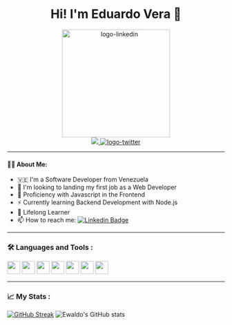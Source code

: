 <h1 align="center"> Hi! I'm Eduardo Vera 🤟</h1>

<div id="header" align="center" width='500px'>
  <img src="https://media3.giphy.com/media/iIqmM5tTjmpOB9mpbn/giphy.gif?cid=790b761151f31f899444ac109570010daf1b8681fe18d8c1&rid=giphy.gif&ct=g" alt="logo-linkedin" width="250"/>  
</div>

<div id="badges" align="center" padding-top="10">
  <a href="https://www.linkedin.com/in/eduardo-vera-612626191/" target="_blank">
    <img src="https://img.shields.io/badge/-LinkedIn-%230072b1?logo=linkedin&logoColor=white&style=for-the-badge"/>
  </a>
  <a href="https://twitter.com/ewa1do">
    <img src="https://img.shields.io/badge/-twitter-1DA1F2?logo=twitter&logoColor=white&style=for-the-badge" alt="logo-twitter"/>
  </a>
</div>

<!-- --- -->

<!-- <div align="center">
   <img src="https://media.giphy.com/media/dWesBcTLavkZuG35MI/giphy.gif" width="600" height="300"/>
</div>
 -->
---

#### :man_technologist: About Me: 

- 🇻🇪 I'm a Software Developer from Venezuela
- 🔭 I'm looking to landing my first job as a Web Developer
- 🌱 Proficiency with Javascript in the Frontend 
- ⚡ Currently learning Backend Development with Node.js
- 🧠 Lifelong Learner
- 📫 How to reach me: [![Linkedin Badge](https://img.shields.io/badge/-LinkedIn-blue?style=flat&logo=Linkedin&logoColor=white)](https://www.linkedin.com/in/eduardo-vera-612626191/)

---

### 🛠️ Languages and Tools :

<div>
  <img src="https://cdn.jsdelivr.net/gh/devicons/devicon/icons/javascript/javascript-plain.svg" width="30" height="30"/>
  <img src="https://cdn.jsdelivr.net/gh/devicons/devicon/icons/css3/css3-plain-wordmark.svg" width="30" height="30"/>
  <img src="https://cdn.jsdelivr.net/gh/devicons/devicon/icons/html5/html5-plain-wordmark.svg" width="30" height="30"/>
  <img src="https://cdn.jsdelivr.net/gh/devicons/devicon/icons/nodejs/nodejs-original.svg" width="30" height="30"/>
  <img src="https://cdn.jsdelivr.net/gh/devicons/devicon/icons/express/express-original-wordmark.svg" width="30" height="30"/>
  <img src="https://cdn.jsdelivr.net/gh/devicons/devicon/icons/mongodb/mongodb-plain-wordmark.svg" width="30" height="30"/>
  <img src="https://cdn.jsdelivr.net/gh/devicons/devicon/icons/figma/figma-original.svg" width="30" height="30"/>
 </div>

--- 

### 📈 My Stats :

[![GitHub Streak](http://github-readme-streak-stats.herokuapp.com?user=ewa1do&theme=tokyonight&date_format=M%20j%5B%2C%20Y%5D)](https://git.io/streak-stats)
![Ewaldo's GitHub stats](https://github-readme-stats.vercel.app/api?username=ewa1do&show_icons=true&theme=tokyonight)


<!--
**ewa1do/ewa1do** is a ✨ _special_ ✨ repository because its `README.md` (this file) appears on your GitHub profile.

Here are some ideas to get you started:

- 🔭 I’m currently working on ...
- 🌱 I’m currently learning ...
- 👯 I’m looking to collaborate on ...
- 🤔 I’m looking for help with ...
- 💬 Ask me about ...
- 📫 How to reach me: ...
- 😄 Pronouns: ...
- ⚡ Fun fact: ...
-->
